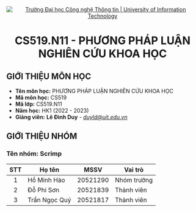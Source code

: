 <!-- Banner -->
<p align="center">
  <a href="https://www.uit.edu.vn/" title="Trường Đại học Công nghệ Thông tin" style="border: none;">
    <img src="https://i.imgur.com/WmMnSRt.png" alt="Trường Đại học Công nghệ Thông tin | University of Information Technology">
  </a>
</p>
<!-- Title -->
<h1 align="center"><b>CS519.N11 - PHƯƠNG PHÁP LUẬN NGHIÊN CỨU KHOA HỌC</b></h1>

## GIỚI THIỆU MÔN HỌC
* **Tên môn học:** PHƯƠNG PHÁP LUẬN NGHIÊN CỨU KHOA HỌC
* **Mã môn học:** CS519
* **Mã lớp:** CS519.N11
* **Năm học:** HK1 (2022 - 2023)
* **Giảng viên:** **Lê Đình Duy** - *duyld@uit.edu.vn*

## GIỚI THIỆU NHÓM
### Tên nhóm: Scrimp
| STT | Họ tên | MSSV | Vai trò | 
| :---: | --- | --- | --- | 
| 1 | Hồ Minh Hào | 20521290 | Nhóm trưởng | 
| 2 | Đỗ Phi Sơn | 20521839 | Thành viên |
| 3 | Trần Ngọc Quý | 20521817 | Thành viên |
